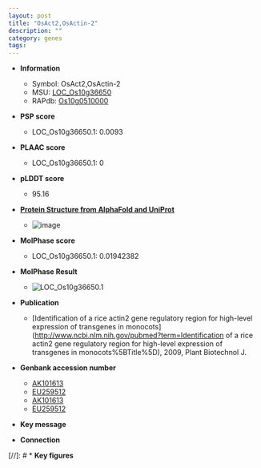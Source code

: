 ```yaml
---
layout: post
title: "OsAct2,OsActin-2"
description: ""
category: genes
tags: 
---
```


* **Information**  
    + Symbol: OsAct2,OsActin-2  
    + MSU: [LOC_Os10g36650](http://rice.plantbiology.msu.edu/cgi-bin/ORF_infopage.cgi?orf=LOC_Os10g36650)  
    + RAPdb: [Os10g0510000](http://rapdb.dna.affrc.go.jp/viewer/gbrowse_details/irgsp1?name=Os10g0510000)  

* **PSP score**  
    + LOC_Os10g36650.1: 0.0093 

* **PLAAC score**  
    + LOC_Os10g36650.1: 0 

* **pLDDT score**
    + 95.16

* **[Protein Structure from AlphaFold and UniProt](https://www.uniprot.org/uniprotkb/A3C6D7/entry#structure)**
    + ![image](https://ricepsp.github.io/images/A/AF-A3C6D7-F1.png)

* **MolPhase score**
    + LOC_Os10g36650.1: 0.01942382

* **MolPhase Result**
    + ![LOC_Os10g36650.1](https://304243504.github.io/Pictures/LOC_Os10g/LOC_Os10g36650.1.png)

* **Publication**  
    + [Identification of a rice actin2 gene regulatory region for high-level expression of transgenes in monocots](http://www.ncbi.nlm.nih.gov/pubmed?term=Identification of a rice actin2 gene regulatory region for high-level expression of transgenes in monocots%5BTitle%5D), 2009, Plant Biotechnol J.

* **Genbank accession number**  
    + [AK101613](http://www.ncbi.nlm.nih.gov/nuccore/AK101613)
    + [EU259512](http://www.ncbi.nlm.nih.gov/nuccore/EU259512)
    + [AK101613](http://www.ncbi.nlm.nih.gov/nuccore/AK101613)
    + [EU259512](http://www.ncbi.nlm.nih.gov/nuccore/EU259512)

* **Key message**  

* **Connection**  

[//]: # * **Key figures**  


